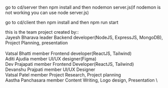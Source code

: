 go to cd/server then npm install and then nodemon server.js(if nodemon is not working you can use node server.js)

go to cd/client then npm install and then npm run start

this is the team project created by::\
Jayesh Bharava    leader   Backend developer(NodeJS, ExpressJS, MongoDB), Project Planning, presentation <br />  \
Vatsal Bhatti     member   Frontend developer(ReactJS, Tailwind) \
Aditi Ajudia      member   UI/UX designer(Figma) \
Dev Prajapati     member   Frontend Developer(ReactJS, Tailwind) \
Devanshu Prajpati member   UI/UX Designer \
Vatsal Patel      member   Project Research, Project planning \
Aastha Panchasara member   Content Writing, Logo design, Presentation \
